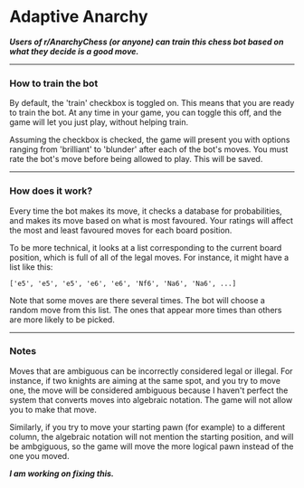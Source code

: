 # Adaptive Anarchy
***Users of r/AnarchyChess (or anyone) can train this chess bot based on what they decide is a good move.***

---
### How to train the bot

By default, the 'train' checkbox is toggled on. This means that you are ready to train the bot. At any time in your game, you can toggle this off, and the game will let you just play, without helping train.

Assuming the checkbox is checked, the game will present you with options ranging from 'brilliant' to 'blunder' after each of the bot's moves. You must rate the bot's move before being allowed to play. This will be saved.

---
### How does it work?

Every time the bot makes its move, it checks a database for probabilities, and makes its move based on what is most favoured. Your ratings will affect the most and least favoured moves for each board position.

To be more technical, it looks at a list corresponding to the current board position, which is full of all of the legal moves. For instance, it might have a list like this:

`['e5', 'e5', 'e5', 'e6', 'e6', 'Nf6', 'Na6', 'Na6', ...]`

Note that some moves are there several times. The bot will choose a random move from this list. The ones that appear more times than others are more likely to be picked.

---
### Notes

Moves that are ambiguous can be incorrectly considered legal or illegal. For instance, if two knights are aiming at the same spot, and you try to move one, the move will be considered ambiguous because I haven't perfect the system that converts moves into algebraic notation. The game will not allow you to make that move.

Similarly, if you try to move your starting pawn (for example) to a different column, the algebraic notation will not mention the starting position, and will be ambgiguous, so the game will move the more logical pawn instead of the one you moved.

***I am working on fixing this.***